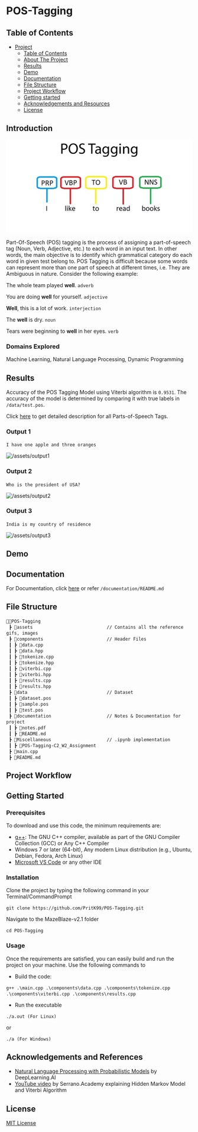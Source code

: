 # POS-Tagging

## Table of Contents

- [Project](#POS-Tagging)
  - [Table of Contents](#table-of-contents)
  - [About The Project](#introduction)
  - [Results](#results)
  - [Demo](#demo)
  - [Documentation](#documentation)
  - [File Structure](#file-structure)
  - [Project Workflow](#project-workflow)
  - [Getting started](#Getting-Started)
  - [Acknowledgements and Resources](#acknowledgements-and-references)
  - [License](#license)

## Introduction

<img src = "assets/POS-Tagging.jpg" alt="POS-Tagging">

Part-Of-Speech (POS) tagging is the process of assigning a part-of-speech tag (Noun, Verb, Adjective, etc.) to each word in an input text. In other words, the main objective is to identify which grammatical category do each word in given test belong to. POS Tagging is difficult because some words can represent more than one part of speech at different times, i.e. They are Ambiguous in nature. Consider the following example:

The whole team played <b>well</b>. ```adverb```

You are doing <b>well</b> for yourself. ```adjective```

<b>Well</b>, this is a lot of work. ```interjection```

The <b>well</b> is dry. ```noun```

Tears were beginning to <b>well</b> in her eyes. ```verb```

### Domains Explored

Machine Learning, Natural Language Processing, Dynamic Programming

## Results

Accuracy of the POS Tagging Model using Viterbi algorithm is ```0.9531```. The accuracy of the model is determined by comparing it with true labels in ```/data/test.pos```.

Click <a href="https://docs.google.com/document/d/1YzoLxt5N7iMxprt9qRRn5fcecOUyPoRU7w22PDSBfLg/edit">here</a> to get detailed description for all Parts-of-Speech Tags.

### Output 1

```I have one apple and three oranges```

<img src="/assets/output1.png" alt="/assets/output1">

### Output 2

```Who is the president of USA?```

<img src="/assets/output2.png" alt="/assets/output2">

### Output 3

```India is my country of residence```

<img src="/assets/output3.png" alt="/assets/output3">

## Demo

## Documentation

For Documentation, click <a href="/documentation/README.md">here</a> or refer ```/documentation/README.md```

## File Structure
```
👨‍💻POS-Tagging
 ┣ 📂assets                            // Contains all the reference gifs, images
 ┣ 📂components                        // Header Files
 ┃ ┣ 📄data.cpp
 ┃ ┣ 📄data.hpp
 ┃ ┣ 📄tokenize.cpp
 ┃ ┣ 📄tokenize.hpp
 ┃ ┣ 📄viterbi.cpp
 ┃ ┣ 📄viterbi.hpp
 ┃ ┣ 📄results.cpp
 ┃ ┣ 📄results.hpp
 ┣ 📂data                              // Dataset
 ┃ ┣ 📄dataset.pos
 ┃ ┣ 📄sample.pos
 ┃ ┣ 📄test.pos
 ┣ 📂documentation                     // Notes & Documentation for project
 ┃ ┣ 📄notes.pdf
 ┃ ┣ 📄README.md
 ┣ 📂Miscellaneous                     // .ipynb implementation
 ┃ ┣ 📄POS-Tagging-C2_W2_Assignment
 ┣ 📄main.cpp
 ┣ 📄README.md
``` 

## Project Workflow

## Getting Started

### Prerequisites
To download and use this code, the minimum requirements are:

* [g++](https://gcc.gnu.org/onlinedocs/gcc-3.3.6/gcc/G_002b_002b-and-GCC.html): The GNU C++ compiler, available as part of the GNU Compiler Collection (GCC) or Any C++ Compiler
* Windows 7 or later (64-bit), Any modern Linux distribution (e.g., Ubuntu, Debian, Fedora, Arch Linux)
* [Microsoft VS Code](https://code.visualstudio.com/download) or any other IDE 

### Installation

Clone the project by typing the following command in your Terminal/CommandPrompt

```
git clone https://github.com/PritK99/POS-Tagging.git
```
Navigate to the MazeBlaze-v2.1 folder

```
cd POS-Tagging
```

### Usage

Once the requirements are satisfied, you can easily build and run the project on your machine.
Use the following commands to 

* Build the code:

```
g++ .\main.cpp .\components\data.cpp .\components\tokenize.cpp .\components\viterbi.cpp .\components\results.cpp
```

* Run the executable 

```
./a.out (For Linux)
```
or 
```
./a (For Windows)
```

## Acknowledgements and References

* [Natural Language Processing with Probabilistic Models](https://www.coursera.org/learn/probabilistic-models-in-nlp?specialization=natural-language-processing) by DeepLearning.AI
* [YouTube video](https://www.youtube.com/watch?v=kqSzLo9fenk) by Serrano.Academy explaining Hidden Markov Model and Viterbi Algorithm
 
## License
[MIT License](https://opensource.org/licenses/MIT)


